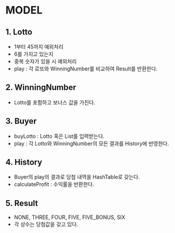 # MODEL

## 1. Lotto
- 1부터 45까지 예외처리
- 6를 가지고 있는지
- 중복 숫자가 있을 시 예외처리
- play : 각 로또와 WinningNumber를 비교하여 Result를 반환한다.

## 2. WinningNumber
- Lotto를 포함하고 보너스 값을 가진다.

## 3. Buyer
- buyLotto : Lotto 혹은 List를 입력받는다.
- play : 각 Lotto와 WinningNumber의 모든 결과를 History에 반영한다.

## 4. History
- Buyer의 play의 결과로 당첨 내역을 HashTable로 갖는다.
- calculateProfit : 수익률을 반환한다. 

## 5. Result
- NONE, THREE, FOUR, FIVE, FIVE_BONUS, SIX
- 각 상수는 당첨값을 갖고 있다.
